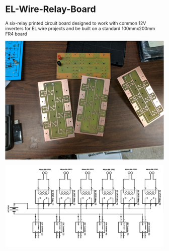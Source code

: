 # EL-Wire-Relay-Board
A six-relay printed circuit board designed to work with common 12V inverters for EL wire projects and be built on a standard 100mmx200mm FR4 board

![Alt text](/PCB/boards.jpg?raw=true "boards")

![Alt text](/Schematic/schem.jpg?raw=true "schematic")
